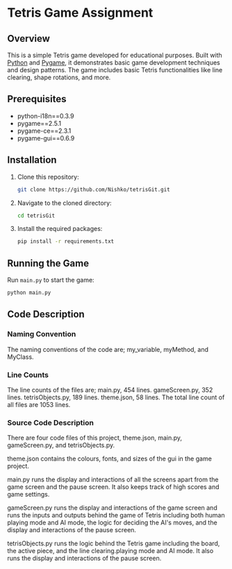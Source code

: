 # Tetris Game Assignment

## Overview

This is a simple Tetris game developed for educational purposes. Built with [Python](https://www.python.org/) and [Pygame](https://www.pygame.org/), it demonstrates basic game development techniques and design patterns. The game includes basic Tetris functionalities like line clearing, shape rotations, and more.


## Prerequisites

- python-i18n==0.3.9
- pygame==2.5.1
- pygame-ce==2.3.1
- pygame-gui==0.6.9

## Installation

1. Clone this repository:

    ```bash
    git clone https://github.com/Nishko/tetrisGit.git
    ```

2. Navigate to the cloned directory:

    ```bash
    cd tetrisGit
    ```

3. Install the required packages:

    ```bash
    pip install -r requirements.txt
    ```

## Running the Game

Run `main.py` to start the game:

```bash
python main.py
```

## Code Description

### Naming Convention

The naming conventions of the code are; my_variable, myMethod, and MyClass.

### Line Counts

The line counts of the files are; main.py, 454 lines. gameScreen.py, 352 lines. tetrisObjects.py, 189 lines. theme.json, 58 lines. The total line count of all files are 1053 lines.

### Source Code Description

There are four code files of this project, theme.json, main.py, gameScreen.py, and tetrisObjects.py.

theme.json contains the colours, fonts, and sizes of the gui in the game project.

main.py runs the display and interactions of all the screens apart from the game screen and the pause screen. It also keeps track of high scores and game settings.

gameScreen.py runs the display and interactions of the game screen and runs the inputs and outputs behind the game of Tetris including both human playing mode and AI mode, the logic for deciding the AI's moves, and the display and interactions of the pause screen.

tetrisObjects.py runs the logic behind the Tetris game including the board, the active piece, and the line clearing.playing mode and AI mode. It also runs the display and interactions of the pause screen.

